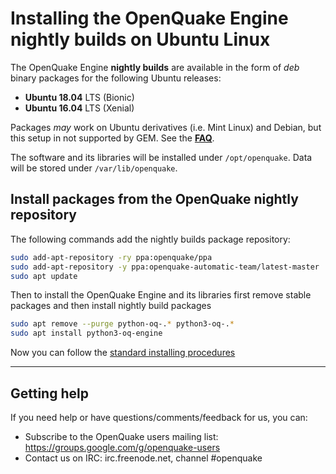 # Installing the OpenQuake Engine nightly builds on Ubuntu Linux

The OpenQuake Engine **nightly builds** are available in the form of *deb* binary packages for the following Ubuntu releases:
- **Ubuntu 18.04** LTS (Bionic)
- **Ubuntu 16.04** LTS (Xenial)

Packages *may* work on Ubuntu derivatives (i.e. Mint Linux) and Debian, but this setup in not supported by GEM. See the **[FAQ](../faq.md#unsupported-operating-systems)**.

The software and its libraries will be installed under `/opt/openquake`. Data will be stored under `/var/lib/openquake`.

## Install packages from the OpenQuake nightly repository

The following commands add the nightly builds package repository:
```bash
sudo add-apt-repository -ry ppa:openquake/ppa
sudo add-apt-repository -y ppa:openquake-automatic-team/latest-master
sudo apt update
```

Then to install the OpenQuake Engine and its libraries first remove stable packages and then install nightly build packages
```bash
sudo apt remove --purge python-oq-.* python3-oq-.*
sudo apt install python3-oq-engine
```

Now you can follow the [standard installing procedures](./ubuntu.md#configure-the-system-services)

***

## Getting help
If you need help or have questions/comments/feedback for us, you can:
  * Subscribe to the OpenQuake users mailing list: https://groups.google.com/g/openquake-users
  * Contact us on IRC: irc.freenode.net, channel #openquake
